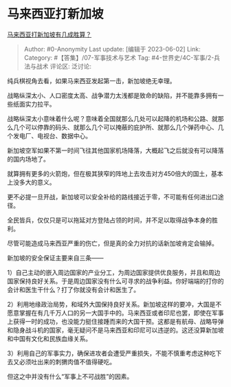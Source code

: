 # 马来西亚打新加坡
[马来西亚打新加坡有几成胜算？](https://www.zhihu.com/question/24102062/answer/3055123470)

> Author: #0-Anonymity
> Last update: [编辑于 2023-06-02]
> Link:
> Category: #【答集】/07-军事技术与艺术 
> Tag: #4-世界史/4C-军事/2-兵法与战术
> 评论区:
> 泛讨论:

纯兵棋视角去看，如果马来西亚发起第一击，新加坡绝无幸理。

战略纵深太小、人口密度太高、战争潜力太浅都是致命的缺陷，并不能靠多拥有一些纸面实力拉平。

战略纵深太小意味着什么呢？意味着全国就那么几处可以起降的机场和公路、就那么几个可以停靠的码头、就那么几个可以掩蔽的庇护所、就那么几个弹药中心、几个发电厂、电视台、数据中心。

新加坡空军如果不第一时间飞往其他国家机场降落，大概起飞之后就没有可以降落的国内场地了。

就算拥有更多的火箭炮，但在极其狭窄的阵地上去攻击对方450倍大的国土，基本上没多大的意义。

更不必提一旦开战，新加坡可以安全补给的路线接近于零，不可能有任何进出口途径。

全民皆兵，仅仅只是可以拖延对方登陆占领的时间，并不足以取得战争本身的胜利。

尽管可能造成马来西亚严重的伤亡，但是真的全力对抗的话新加坡肯定会输掉。

新加坡的安全保证主要来自三条——

1）自己主动的嵌入周边国家的产业分工，为周边国家提供优良服务，并且和周边国家保持良好关系。于是周边国家没有什么可寻求的战争利益。你好端端的打你的会计和医生干什么？打了你就没有会计和医生了。

2）利用地缘政治局势，和域外大国保持良好关系。新加坡这样的要冲，大国是不愿意掌握在有几千万人口的另一大国手中的。马来西亚或者印尼也罢，即使在军事上获得一时的成功，也没能力挺住接踵而来的大国干预。这都是有航母、战略导弹和隐身战斗机的国家，毫无疑问不是马来西亚和印尼可以违逆的。这还没算新加坡和中国有文化和民族血缘关系。

3）利用自己的军事实力，确保进攻者会遭受严重损失，不能不慎重考虑这种吃下去又必须吐出来的刺猬肉值不值得硬吃。

但这之中并没有什么“军事上不可战胜”的因素。
